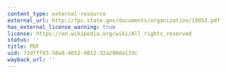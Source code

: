 ```yaml
---
content_type: external-resource
external_url: http://fpc.state.gov/documents/organization/19953.pdf
has_external_license_warning: true
license: https://en.wikipedia.org/wiki/All_rights_reserved
status: ''
title: PDF
uid: 72dfff83-58a8-4652-9812-32a290da133c
wayback_url: ''
---
```

